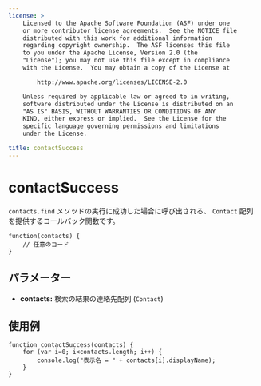 ```yaml
---
license: >
    Licensed to the Apache Software Foundation (ASF) under one
    or more contributor license agreements.  See the NOTICE file
    distributed with this work for additional information
    regarding copyright ownership.  The ASF licenses this file
    to you under the Apache License, Version 2.0 (the
    "License"); you may not use this file except in compliance
    with the License.  You may obtain a copy of the License at

        http://www.apache.org/licenses/LICENSE-2.0

    Unless required by applicable law or agreed to in writing,
    software distributed under the License is distributed on an
    "AS IS" BASIS, WITHOUT WARRANTIES OR CONDITIONS OF ANY
    KIND, either express or implied.  See the License for the
    specific language governing permissions and limitations
    under the License.

title: contactSuccess
---
```


contactSuccess
==============

`contacts.find` メソッドの実行に成功した場合に呼び出される、 `Contact` 配列を提供するコールバック関数です。

    function(contacts) {
        // 任意のコード
    }

パラメーター
----------

- __contacts:__ 検索の結果の連絡先配列 (`Contact`)

使用例
-------

    function contactSuccess(contacts) {
        for (var i=0; i<contacts.length; i++) {
            console.log("表示名 = " + contacts[i].displayName);
        }
    }
